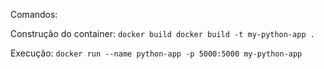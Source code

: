Comandos:

Construção do container:
`docker build docker build -t my-python-app .`

Execução:
`docker run --name python-app -p 5000:5000 my-python-app`